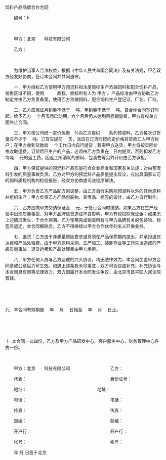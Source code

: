 



饲料产品品牌合作合同



 

　　编号：h

　　

　　甲方：北京　　科技有限公司

　　乙方：

　　

　　为维护当事人合法权益，根据《中华人民共和国合同法》及有关法规，甲乙双方经友好协商，签订本合同并共同遵守。

　　一．甲方授权乙方使用甲方预混料和注册商标生产浓缩饲料和配合饲料产品，销售区域不限，使用　　　商标，商标所有人为 甲方 。产品标准由甲方协助乙方制定并由乙方负责备案，使用乙方浓缩饲料、配合饲料生产登记证、厂名、厂址。

　　二．乙方应保证月销量不低于　 吨，年销量不低于　 吨。自合作合同签订时起，给予乙方　 个月市场启动期，六个月后仍未达到目标销量者，甲方有权单方面终止合同。

　　三．甲方按公司统一定价优惠　%向乙方提供　　系列预混料，乙方每次订货量应不少于　 吨，订货应提前　 天，且应在订货时按约定价格将货款汇入甲方帐户；在甲方收到货款后　 个工作日内自行提货；若需甲方送货，甲方将按实际价格收取运费。订货后已生产的产品，必须由乙方负责在　日内提货，否则扣发乙方每吨　 元的返工费，因返工所消耗的原料、包装物等另外计价由乙方承担。

　　四．甲方保证提供的预混料产品质量符合企业标准和国家有关法规；对由预混料引发的质量事故负责。乙方对甲方的预混料产品质量提出异议，应出具国家认可的饲料质检机构的检验报告，经双方协商或司法程序解决。

　　五．甲方负责乙方产品配方的调整，由乙方自行采购除预混料以外的其他原料并组织生产；甲方负责乙方产品包装物、宣传品、标签的设计，由乙方自行制作。

　　六．乙方应向甲方交纳保证金　 元，于签订合同时缴纳，如果乙方在生产经营中出现质量事故、对甲方品牌信誉造成不良影响，甲方有权扣除保证金；如果无上述情况发生，于合作期满、乙方使用完或销毁所有与甲方品牌有关的包装物、标签后退还。本合同解除后，乙方不得继续以甲方合作伙伴的名义开展业务。

　　七．退货：乙方由于非质量原因要求退货须在产品保质期内提出，并承担退货运费和产品处理费。由于甲方原料采购、生产加工、装卸作业等工作失误造成的产品质量事故，退货运费和产品处理费由甲方承担。

　　八．甲方任何人员与乙方达成的口头协议，均无法律效力，本合同加盖甲方合同章或公章后方可生效。如遇上述条款未尽事宜，双方可协议或补充。补充协议与本合同具有同等法律效力。双方因履行本合同发生争议，由北京市昌平区人民法院管辖。

　　

　　

九．本合同有效期自 
　年　 月　 日始至　 年　 月　 日止。

　　

　　

十. 
本合同一式四份，乙方及甲方产品研发中心、客户服务中心、财务管理中心各执一份。　　

　　

　　甲方：北京　　科技有限公司　　　　　　　　　 乙方：

　　代表：　　　　　　　　　　　　　　　　　　　 身份证号：

　　地址：　　　　　　　　　　　　　　　　 地址：

　　电话：　　　　　　　　　　　　　　　　　　　 电话：

　　传真：　　　　　　　　　　　　　　　　　　　 传真：

　　邮编：　　　　　　　　　　　　　　　　　　　 邮编：

　　开户行：　　　　　　　　　　　　　　　　　　 开户行：

　　帐号：　　　　　　　　　　　　　　　　　　　 帐号：　　

　　年 月 日签于北京